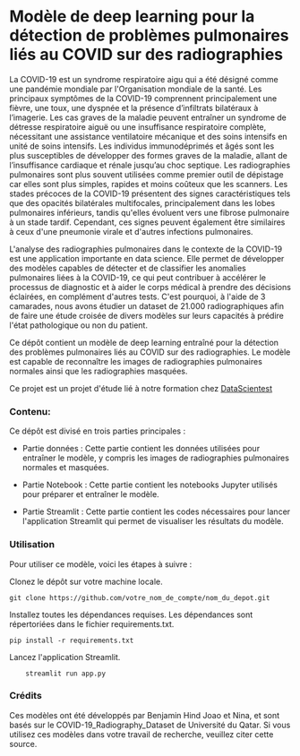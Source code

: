 # Modèle de deep learning pour la détection de problèmes pulmonaires liés au COVID sur des radiographies
La COVID-19 est un syndrome respiratoire aigu qui a été désigné comme une pandémie mondiale par l'Organisation mondiale de la santé.
Les principaux symptômes de la COVID-19 comprennent principalement une fièvre, une toux, une dyspnée et la présence d’infiltrats bilatéraux à l’imagerie. Les cas graves de la maladie peuvent entraîner un syndrome de détresse respiratoire aiguë ou une insuffisance respiratoire complète, nécessitant une assistance ventilatoire mécanique et des soins intensifs en unité de soins intensifs. Les individus immunodéprimés et âgés sont les plus susceptibles de développer des formes graves de la maladie, allant de l’insuffisance cardiaque et rénale jusqu’au choc septique.
Les radiographies pulmonaires sont plus souvent utilisées comme premier outil de dépistage car elles sont plus simples, rapides et moins coûteux que les scanners. Les stades précoces de la COVID-19 présentent des signes caractéristiques tels que des opacités bilatérales multifocales, principalement dans les lobes pulmonaires inférieurs, tandis qu'elles évoluent vers une fibrose pulmonaire à un stade tardif. Cependant, ces signes peuvent également être similaires à ceux d'une pneumonie virale et d'autres infections pulmonaires.

L'analyse des radiographies pulmonaires dans le contexte de la COVID-19 est une application importante en data science. Elle permet de développer des modèles capables de détecter et de classifier les anomalies pulmonaires liées à la COVID-19, ce qui peut contribuer à accélérer le processus de diagnostic et à aider le corps médical à prendre des décisions éclairées, en complément d'autres tests.
C'est pourquoi, à l'aide de 3 camarades, nous avons étudier un dataset de 21.000 radiographiques afin de faire une étude croisée de divers modèles sur leurs capacités à prédire l'état pathologique ou non du patient.



Ce dépôt contient un modèle de deep learning entraîné pour la détection des problèmes pulmonaires liés au COVID sur des radiographies. Le modèle est capable de reconnaître les images de radiographies pulmonaires normales ainsi que les radiographies masquées.

Ce projet est un projet d'étude lié à notre formation chez [DataScientest](https://datascientest.com/)

### Contenu:

Ce dépôt est divisé en trois parties principales :



- Partie données : Cette partie contient les données utilisées pour entraîner le modèle, y compris les images de radiographies pulmonaires normales et masquées.



- Partie Notebook : Cette partie contient les notebooks Jupyter utilisés pour préparer et entraîner le modèle.



- Partie Streamlit : Cette partie contient les codes nécessaires pour lancer l'application Streamlit qui permet de visualiser les résultats du modèle.



### Utilisation

Pour utiliser ce modèle, voici les étapes à suivre :


Clonez le dépôt sur votre machine locale.
```
git clone https://github.com/votre_nom_de_compte/nom_du_depot.git
```


Installez toutes les dépendances requises. Les dépendances sont répertoriées dans le fichier requirements.txt.
```
pip install -r requirements.txt
```


Lancez l'application Streamlit.
```
    streamlit run app.py
```


### Crédits

Ces modèles ont été développés par Benjamin Hind Joao et Nina, et sont basés sur le COVID-19_Radiography_Dataset de Université du Qatar. Si vous utilisez ces modèles dans votre travail de recherche, veuillez citer cette source.
